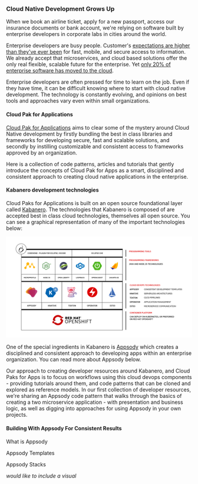 ### Cloud Native Development Grows Up

When we book an airline ticket, apply for a new passport, access our insurance documents or bank account, we're relying on software built by enterprise developers in corporate labs in cities around the world.

Enterprise developers are busy people. Customer's [expectations are higher than they've ever been](https://www.gartner.com/en/newsroom/press-releases/2019-04-04-gartner-says-the-future-of-app-development-is-multiex) for fast, mobile, and secure access to information. We already accept that microservices, and cloud based solutions offer the only real flexible, scalable future for the enterprise. Yet [only 20% of enterprise software has moved to the cloud](https://www.ibm.com/blogs/cloud-computing/2019/03/05/20-percent-cloud-transformation/).

Enterprise developers are often pressed for time to learn on the job. Even if they have time, it can be difficult knowing where to start with cloud native development. The technology is constantly evolving, and opinions on best tools and approaches vary even within small organizations.

#### Cloud Pak for Applications

[Cloud Pak for Applications](https://www.ibm.com/cloud/cloud-pak-for-applications) aims to clear some of the mystery around Cloud Native development by firstly bundling the best in class libraries and frameworks for developing secure, fast and scalable solutions, and secondly by instilling customizable and consistent access to frameworks approved by an organization.

Here is a collection of code patterns, articles and tutorials that gently introduce the concepts of Cloud Pak for Apps as a smart, disciplined and consistent approach to creating cloud native applications in the enterprise.

#### Kabanero development technologies

Cloud Paks for Applications is built on an open source foundational layer called [Kabanero](https://kabanero.io/). The technologies that Kabanero is composed of are accepted best in class cloud technologies, themselves all open source. You can see a graphical representation of many of the important technologies below:

![Kabanero Architecture](kabanero.png)

One of the special ingredients in Kabanero is [Appsody](https://appsody.dev/) which creates a disciplined and consistent approach to developing apps within an enterprise organization. You can read more about Appsody below.

Our approach to creating developer resources around Kabanero, and Cloud Paks for Apps is to focus on workflows using this cloud devops components - providing tutorials around them, and code patterns that can be cloned and explored as reference models. In our first collection of developer resources, we're sharing an Appsody code pattern that walks through the basics of creating a two microservice application - with presentation and business logic, as well as digging into approaches for using Appsody in your own projects.

#### Building With Appsody For Consistent Results

What is Appsody

Appsody Templates

Appsody Stacks  

_would like to include a visual_
